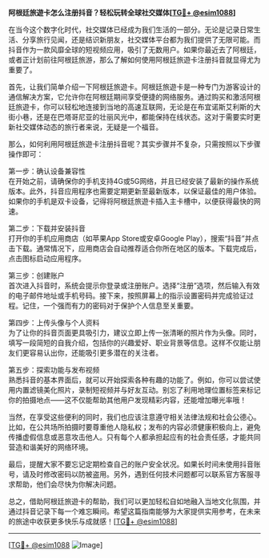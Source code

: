 **阿根廷旅遊卡怎么注册抖音？轻松玩转全球社交媒体[[TG💪+ @esim1088](https://t.me/s/esim1088)]**

在当今这个数字化时代，社交媒体已经成为我们生活的一部分。无论是记录日常生活、分享旅行见闻，还是结识新朋友，社交媒体平台都为我们提供了无限可能。而抖音作为一款风靡全球的短视频应用，吸引了无数用户。如果你最近去了阿根廷，或者正计划前往阿根廷旅游，那么了解如何使用阿根廷旅遊卡注册抖音就显得尤为重要了。

首先，让我们简单介绍一下阿根廷旅遊卡。阿根廷旅遊卡是一种专门为游客设计的通信解决方案，它允许你在阿根廷期间享受便捷的网络服务。通过购买和激活阿根廷旅遊卡，你可以轻松地连接到当地的高速互联网，无论是在布宜诺斯艾利斯的大街小巷，还是在巴塔哥尼亚的壮丽风光中，都能保持在线状态。这对于需要实时更新社交媒体动态的旅行者来说，无疑是一个福音。

那么，如何利用阿根廷旅遊卡注册抖音呢？其实步骤并不复杂，只需按照以下步骤操作即可：

第一步：确认设备兼容性  
在开始之前，请确保你的手机支持4G或5G网络，并且已经安装了最新的操作系统版本。此外，抖音应用程序也需要定期更新至最新版本，以保证最佳的用户体验。如果你的手机是双卡设备，记得将阿根廷旅遊卡插入主卡槽中，以便获得最快的网速。

第二步：下载并安装抖音  
打开你的手机应用商店（如苹果App Store或安卓Google Play），搜索“抖音”并点击下载。通常情况下，应用商店会自动推荐适合你所在地区的版本。下载完成后，点击图标启动应用程序。

第三步：创建账户  
首次进入抖音时，系统会提示你登录或注册账户。选择“注册”选项，然后输入有效的电子邮件地址或手机号码。接下来，按照屏幕上的指示设置密码并完成验证过程。记住，一个强而有力的密码对于保护个人信息至关重要。

第四步：上传头像与个人资料  
为了让你的抖音页面更具吸引力，建议立即上传一张清晰的照片作为头像。同时，填写一段简短的自我介绍，包括你的兴趣爱好、职业背景等信息。这样不仅能让朋友们更容易认出你，还能吸引更多潜在的关注者。

第五步：探索功能与发布视频  
熟悉抖音的基本界面后，就可以开始探索各种有趣的功能了。例如，你可以尝试使用内置滤镜美化照片，录制短视频并与好友互动。别忘了利用地理位置标签来标记你的拍摄地点——这不仅能帮助其他用户发现精彩内容，还能增加曝光率哦！

当然，在享受这些便利的同时，我们也应该注意遵守相关法律法规和社会公德心。比如，在公共场所拍摄时要尊重他人隐私权；发布的内容必须健康积极向上，避免传播虚假信息或恶意攻击他人。只有每个人都承担起应有的社会责任感，才能共同营造和谐美好的网络环境。

最后，提醒大家不要忘记定期检查自己的账户安全状况。如果长时间未使用抖音账号，请及时修改密码以防被盗用。另外，遇到任何技术问题都可以联系官方客服寻求帮助，他们会尽快为你解决问题。

总之，借助阿根廷旅遊卡的帮助，我们可以更加轻松自如地融入当地文化氛围，并通过抖音记录下每一个难忘瞬间。希望这篇指南能够为大家提供实用参考，在未来的旅途中收获更多快乐与成就感！[[TG💪+ @esim1088](https://t.me/s/esim1088)]

---

[[TG💪+ @esim1088](https://t.me/s/esim1088) ![Image](https://i.postimg.cc/4NQfJmqS/Snipaste-2025-05-13-00-14-12.png)]